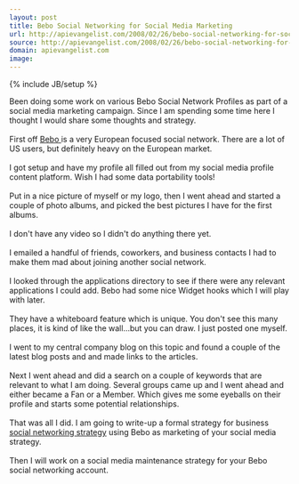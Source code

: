 ```yaml
---
layout: post
title: Bebo Social Networking for Social Media Marketing
url: http://apievangelist.com/2008/02/26/bebo-social-networking-for-social-media-marketing/
source: http://apievangelist.com/2008/02/26/bebo-social-networking-for-social-media-marketing/
domain: apievangelist.com
image: 
---
```

{% include JB/setup %}<p>Been doing some work on various Bebo Social Network Profiles as part of a social media marketing campaign.  Since I am spending some time here I thought I would share some thoughts and strategy.<br /><br />First off <a href="http://www.bebo.com/">Bebo </a>is a very European focused social network.  There are a lot of US users, but definitely heavy on the European market.<br /><br />I got setup and have my profile all filled out from my social media profile content platform.  Wish I had some data portability tools!<br /><br />Put in a nice picture of myself or my logo, then I went ahead and started a couple of photo albums, and picked the best pictures I have for the first albums.<br /><br />I don't have any video so I didn't do anything there yet.<br /><br />I emailed a handful of friends, coworkers, and business contacts I had to make them mad about joining another social network.<br /><br />I looked through the applications directory to see if there were any relevant applications I could add.  Bebo had some nice Widget hooks which I will play with later.<br /><br />They have a whiteboard feature which is unique.  You don't see this many places, it is kind of like the wall...but you can draw.  I just posted one myself.<br /><br />I went to my central company blog on this topic and found a couple of the latest blog posts and and made links to the articles.<br /><br />Next I went ahead and did a search on a couple of keywords that are relevant to what I am doing.  Several groups came up and I went ahead and either became a Fan or a Member.  Which gives me some eyeballs on their profile and starts some potential relationships.<br /><br />That was all I did.  I am going to write-up a formal strategy for business <a href="http://www.socialsquad.com/">social networking strategy</a> using Bebo as marketing of your social media strategy.<br /><br />Then I will work on a social media maintenance strategy for your Bebo social networking account.</p>
